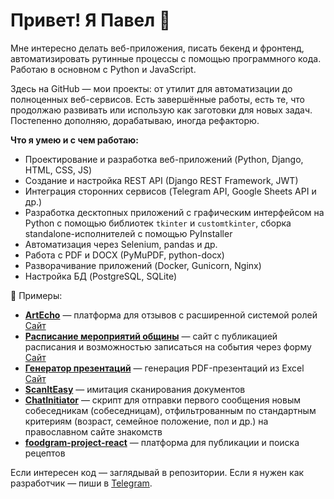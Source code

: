# Привет! Я Павел 👋

Мне интересно делать веб-приложения, писать бекенд и фронтенд, автоматизировать рутинные процессы с помощью программного кода. Работаю в основном с Python и JavaScript.

Здесь на GitHub — мои проекты: от утилит для автоматизации до полноценных веб-сервисов. Есть завершённые работы, есть те, что продолжаю развивать или использую как заготовки для новых задач. Постепенно дополняю, дорабатываю, иногда рефакторю.

**Что я умею и с чем работаю:**

* Проектирование и разработка веб-приложений (Python, Django, HTML, CSS, JS)
* Создание и настройка REST API (Django REST Framework, JWT)
* Интеграция сторонних сервисов (Telegram API, Google Sheets API и др.)
* Разработка десктопных приложений с графическим интерфейсом на Python с помощью библиотек `tkinter` и `customtkinter`, сборка standalone-исполнителей с помощью PyInstaller
* Автоматизация через Selenium, pandas и др.
* Работа с PDF и DOCX (PyMuPDF, python-docx)
* Разворачивание приложений (Docker, Gunicorn, Nginx)
* Настройка БД (PostgreSQL, SQLite)

📌 Примеры:

* **[ArtEcho](https://github.com/PavelCraft/artecho)** — платформа для отзывов с расширенной системой ролей
  [Сайт](https://artecho.pythonanywhere.com/demo/welcome/)
* **[Расписание мероприятий общины](https://github.com/PavelCraft/breakfast-lecture-planner)** — сайт с публикацией расписания и возможностью записаться на события через форму
  [Сайт](https://www.malone.guru/)
* **[Генератор презентаций](https://github.com/PavelCraft/PresentationGenerator)** — генерация PDF-презентаций из Excel
  [Сайт](https://createpresentation.pythonanywhere.com/)
* **[ScanItEasy](https://github.com/PavelCraft/ScanItEasy)** — имитация сканирования документов
* **[ChatInitiator](https://github.com/PavelCraft/ChatInitiator)** — скрипт для отправки первого сообщения новым собеседникам (собеседницам), отфильтрованным по стандартным критериям (возраст, семейное положение, пол и др.) на православном сайте знакомств
* **[foodgram-project-react](https://github.com/PavelCraft/foodgram-project-react)** — платформа для публикации и поиска рецептов

Если интересен код — заглядывай в репозитории. Если я нужен как разработчик — пиши в [Telegram](https://t.me/realpavelb).
